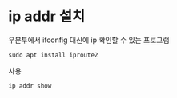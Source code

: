 # ip addr 설치
우분투에서 ifconfig 대신에 ip 확인할 수 있는 프로그램

```
sudo apt install iproute2 
```

사용
```
ip addr show
```